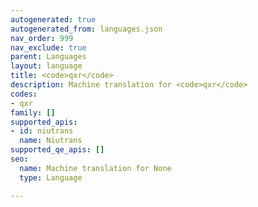 ```yaml
---
autogenerated: true
autogenerated_from: languages.json
nav_order: 999
nav_exclude: true
parent: Languages
layout: language
title: <code>qxr</code>
description: Machine translation for <code>qxr</code>
codes:
- qxr
family: []
supported_apis:
- id: niutrans
  name: Niutrans
supported_qe_apis: []
seo:
  name: Machine translation for None
  type: Language

---
```


